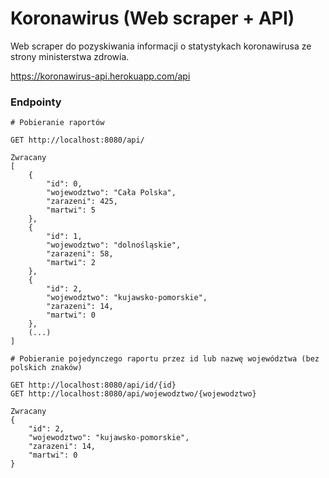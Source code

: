 # Koronawirus (Web scraper + API)
Web scraper do pozyskiwania informacji o statystykach koronawirusa ze strony ministerstwa zdrowia.

https://koronawirus-api.herokuapp.com/api

### Endpointy
```
# Pobieranie raportów

GET http://localhost:8080/api/

Zwracany
[
    {
        "id": 0,
        "wojewodztwo": "Cała Polska",
        "zarazeni": 425,
        "martwi": 5
    },
    {
        "id": 1,
        "wojewodztwo": "dolnośląskie",
        "zarazeni": 58,
        "martwi": 2
    },
    {
        "id": 2,
        "wojewodztwo": "kujawsko-pomorskie",
        "zarazeni": 14,
        "martwi": 0
    },
    (...)
]

# Pobieranie pojedynczego raportu przez id lub nazwę województwa (bez polskich znaków)

GET http://localhost:8080/api/id/{id}
GET http://localhost:8080/api/wojewodztwo/{wojewodztwo}

Zwracany
{
    "id": 2,
    "wojewodztwo": "kujawsko-pomorskie",
    "zarazeni": 14,
    "martwi": 0
}

```
